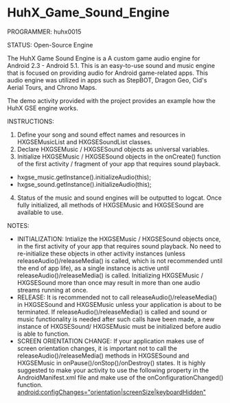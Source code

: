 HuhX_Game_Sound_Engine
==================

PROGRAMMER: huhx0015

STATUS: Open-Source Engine

The HuhX Game Sound Engine is a A custom game audio engine for Android 2.3 - Android 5.1. This is an easy-to-use sound and music engine that is focused on providing audio for Android game-related apps. This audio engine was utilized in apps such as StepBOT, Dragon Geo, Cid's Aerial Tours, and Chrono Maps.

The demo activity provided with the project provides an example how the HuhX GSE engine works.

INSTRUCTIONS:
1. Define your song and sound effect names and resources in HXGSEMusicList and HXGSESoundList classes.
2. Declare HXGSEMusic / HXGSESound objects as universal variables. 
3. Initialize HXGSEMusic / HXGSESound objects in the onCreate() function of the first activity / fragment of your app that requires sound playback. 
  - hxgse_music.getInstance().initializeAudio(this);
  - hxgse_sound.getInstance().initializeAudio(this);
4. Status of the music and sound engines will be outputted to logcat. Once fully initialized, all methods of HXGSEMusic and HXGSESound are available to use.

NOTES: 
- INITIALIZATION: Intialize the HXGSEMusic / HXGSESound objects once, in the first activity of your app that requires sound playback. No need to re-initialize these objects in other activity instances (unless releaseAudio()/releaseMedia() is called, which is not recommended until the end of app life), as a single instance is active until releaseAudio()/releaseMedia() is called. Initializing HXGSEMusic / HXGSESound more than once may result in more than one audio streams running at once.
- RELEASE: It is recommended not to call releaseAudio()/releaseMedia() in HXGSESound and HXGSEMusic unless your application is about to be terminated. If releaseAudio()/releaseMedia() is called and sound or music functionality is needed after such calls have been made, a new instance of HXGSESound/ HXGSEMusic must be initialized before audio is able to function.
- SCREEN ORIENTATION CHANGE: If your application makes use of screen orientation changes, it is important not to call the releaseAudio()/releaseMedia() methods in HXGSESound and HXGSEMusic in onPause()/onStop()/onDestroy() states. It is highly suggested to make your activity to use the following property in the AndroidManifest.xml file and make use of the onConfigurationChanged() function. <android:configChanges="orientation|screenSize|keyboardHidden">
